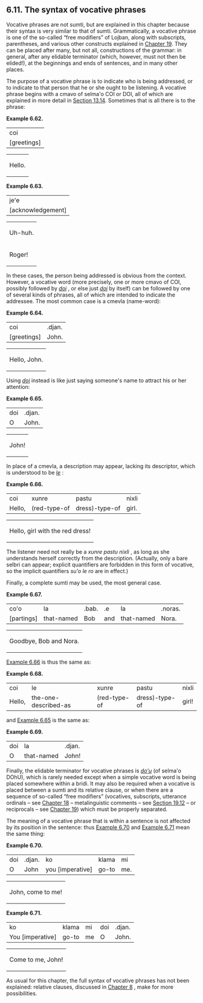 <a id="section-vocative-syntax"></a>6.11. <a id="c6s11"></a>The syntax of vocative phrases
------------------------------------------------------------------------------------------

<a id="id-1.7.13.2.1" class="indexterm"></a>Vocative phrases are not sumti, but are explained in this chapter because their syntax is very similar to that of sumti. Grammatically, a vocative phrase is one of the so-called “free modifiers” of Lojban, along with subscripts, parentheses, and various other constructs explained in [Chapter 19](../chapter-structure). They can be placed after many, but not all, constructions of the grammar: in general, after any elidable terminator (which, however, must not then be elided!), at the beginnings and ends of sentences, and in many other places.

<a id="id-1.7.13.3.1" class="indexterm"></a>The purpose of a vocative phrase is to indicate who is being addressed, or to indicate to that person that he or she ought to be listening. A vocative phrase begins with a cmavo of selma'o COI or DOI, all of which are explained in more detail in [Section 13.14](../section-vocative-scales). Sometimes that is all there is to the phrase:

<div class="interlinear-gloss-example example">
<a id="example-random-id-qLE3"></a>

**Example 6.62. <a id="c6e11d1"></a>** 

<table class="interlinear-gloss"><colgroup></colgroup><tbody><tr class="jbo"><td>coi</td></tr><tr class="gloss"><td>[greetings]</td></tr></tbody></table>

<table class="interlinear-gloss"><tbody><tr class="para"><td colspan="12321"><p class="natlang">Hello.</p></td></tr></tbody></table>

</div>  
<div class="interlinear-gloss-example example">
<a id="example-random-id-qLeB"></a>

**Example 6.63. <a id="c6e11d2"></a>** 

<table class="interlinear-gloss"><colgroup></colgroup><tbody><tr class="jbo"><td>je'e</td></tr><tr class="gloss"><td>[acknowledgement]</td></tr></tbody></table>

<table class="interlinear-gloss"><tbody><tr class="para"><td colspan="12321"><p class="natlang">Uh-huh.</p></td></tr><tr class="para"><td colspan="12321"><p class="natlang">Roger!</p></td></tr></tbody></table>

</div>  

<a id="id-1.7.13.6.1" class="indexterm"></a>In these cases, the person being addressed is obvious from the context. However, a vocative word (more precisely, one or more cmavo of COI, possibly followed by _<a id="id-1.7.13.6.2.1" class="indexterm"></a>[_doi_](../go01#valsi-doi)_ , or else just _<a id="id-1.7.13.6.3.1" class="indexterm"></a>[_doi_](../go01#valsi-doi)_ by itself) can be followed by one of several kinds of phrases, all of which are intended to indicate the addressee. The most common case is a cmevla (name-word):

<div class="interlinear-gloss-example example">
<a id="example-random-id-Bega"></a>

**Example 6.64. <a id="c6e11d3"></a><a id="id-1.7.13.7.1.2" class="indexterm"></a>** 

<table class="interlinear-gloss"><colgroup></colgroup><tbody><tr class="jbo"><td>coi</td><td>.djan.</td></tr><tr class="gloss"><td>[greetings]</td><td>John.</td></tr></tbody></table>

<table class="interlinear-gloss"><tbody><tr class="para"><td colspan="12321"><p class="natlang">Hello, John.</p></td></tr></tbody></table>

</div>  

Using _<a id="id-1.7.13.8.1.1" class="indexterm"></a>[_doi_](../go01#valsi-doi)_ instead is like just saying someone's name to attract his or her attention:

<div class="interlinear-gloss-example example">
<a id="example-random-id-ULHn"></a>

**Example 6.65. <a id="c6e11d5"></a>** 

<table class="interlinear-gloss"><colgroup></colgroup><tbody><tr class="jbo"><td>doi</td><td>.djan.</td></tr><tr class="gloss"><td>O</td><td>John.</td></tr></tbody></table>

<table class="interlinear-gloss"><tbody><tr class="para"><td colspan="12321"><p class="natlang">John!</p></td></tr></tbody></table>

</div>  

<a id="id-1.7.13.10.1" class="indexterm"></a><a id="id-1.7.13.10.2" class="indexterm"></a><a id="id-1.7.13.10.3" class="indexterm"></a>In place of a cmevla, a description may appear, lacking its descriptor, which is understood to be _<a id="id-1.7.13.10.4.1" class="indexterm"></a>[_le_](../go01#valsi-le)_ :

<div class="interlinear-gloss-example example">
<a id="example-random-id-V530"></a>

**Example 6.66. <a id="c6e11d6"></a>** 

<table class="interlinear-gloss"><colgroup></colgroup><tbody><tr class="jbo"><td>coi</td><td>xunre</td><td>pastu</td><td>nixli</td></tr><tr class="gloss"><td>Hello,</td><td>(red-type-of</td><td>dress)-type-of</td><td>girl.</td></tr></tbody></table>

<table class="interlinear-gloss"><tbody><tr class="para"><td colspan="12321"><p class="natlang">Hello, girl with the red dress!</p></td></tr></tbody></table>

</div>  

<a id="id-1.7.13.12.1" class="indexterm"></a><a id="id-1.7.13.12.2" class="indexterm"></a>The listener need not really be a _<a id="id-1.7.13.12.3.1" class="indexterm"></a>xunre pastu nixli_ , as long as she understands herself correctly from the description. (Actually, only a bare selbri can appear; explicit quantifiers are forbidden in this form of vocative, so the implicit quantifiers _<a id="id-1.7.13.12.4.1" class="indexterm"></a>su'o le ro_ are in effect.)

Finally, a complete sumti may be used, the most general case.

<div class="interlinear-gloss-example example">
<a id="example-random-id-tBTa"></a>

**Example 6.67. <a id="c6e11d7"></a>** 

<table class="interlinear-gloss"><colgroup></colgroup><tbody><tr class="jbo"><td>co'o</td><td>la</td><td>.bab.</td><td>.e</td><td>la</td><td>.noras.</td></tr><tr class="gloss"><td>[partings]</td><td>that-named</td><td>Bob</td><td>and</td><td>that-named</td><td>Nora.</td></tr></tbody></table>

<table class="interlinear-gloss"><tbody><tr class="para"><td colspan="12321"><p class="natlang">Goodbye, Bob and Nora.</p></td></tr></tbody></table>

</div>  

<a id="id-1.7.13.15.1" class="indexterm"></a>[Example 6.66](../section-vocative-syntax#example-random-id-V530) is thus the same as:

<div class="interlinear-gloss-example example">
<a id="example-random-id-3Qac"></a>

**Example 6.68. <a id="c6e11d8"></a>** 

<table class="interlinear-gloss"><colgroup></colgroup><tbody><tr class="jbo"><td>coi</td><td>le</td><td>xunre</td><td>pastu</td><td>nixli</td></tr><tr class="gloss"><td>Hello,</td><td>the-one-described-as</td><td>(red-type-of</td><td>dress)-type-of</td><td>girl!</td></tr></tbody></table>

</div>  

and [Example 6.65](../section-vocative-syntax#example-random-id-ULHn) is the same as:

<div class="interlinear-gloss-example example">
<a id="example-random-id-bx2C"></a>

**Example 6.69. <a id="c6e11d9"></a>** 

<table class="interlinear-gloss"><colgroup></colgroup><tbody><tr class="jbo"><td>doi</td><td>la</td><td>.djan.</td></tr><tr class="gloss"><td>O</td><td>that-named</td><td>John!</td></tr></tbody></table>

</div>  

<a id="id-1.7.13.19.1" class="indexterm"></a><a id="id-1.7.13.19.2" class="indexterm"></a>Finally, the elidable terminator for vocative phrases is _<a id="id-1.7.13.19.3.1" class="indexterm"></a>[_do'u_](../go01#valsi-dohu)_ (of selma'o DOhU), which is rarely needed except when a simple vocative word is being placed somewhere within a bridi. It may also be required when a vocative is placed between a sumti and its relative clause, or when there are a sequence of so-called “free modifiers” (vocatives, subscripts, utterance ordinals – see [Chapter 18](../chapter-mekso) – metalinguistic comments – see [Section 19.12](../section-parentheses) – or reciprocals – see [Chapter 19](../chapter-structure)) which must be properly separated.

<a id="id-1.7.13.20.1" class="indexterm"></a>The meaning of a vocative phrase that is within a sentence is not affected by its position in the sentence: thus [Example 6.70](../section-vocative-syntax#example-random-id-qLFi) and [Example 6.71](../section-vocative-syntax#example-random-id-qLGC) mean the same thing:

<div class="interlinear-gloss-example example">
<a id="example-random-id-qLFi"></a>

**Example 6.70. <a id="c6e11d10"></a>** 

<table class="interlinear-gloss"><colgroup></colgroup><tbody><tr class="jbo"><td>doi</td><td>.djan.</td><td>ko</td><td>klama</td><td>mi</td></tr><tr class="gloss"><td>O</td><td>John</td><td>you&nbsp;[imperative]</td><td>go-to</td><td>me.</td></tr></tbody></table>

<table class="interlinear-gloss"><tbody><tr class="para"><td colspan="12321"><p class="natlang">John, come to me!</p></td></tr></tbody></table>

</div>  
<div class="interlinear-gloss-example example">
<a id="example-random-id-qLGC"></a>

**Example 6.71. <a id="c6e11d11"></a>** 

<table class="interlinear-gloss"><colgroup></colgroup><tbody><tr class="jbo"><td>ko</td><td>klama</td><td>mi</td><td>doi</td><td>.djan.</td></tr><tr class="gloss"><td>You&nbsp;[imperative]</td><td>go-to</td><td>me</td><td>O</td><td>John.</td></tr></tbody></table>

<table class="interlinear-gloss"><tbody><tr class="para"><td colspan="12321"><p class="natlang">Come to me, John!</p></td></tr></tbody></table>

</div>  

As usual for this chapter, the full syntax of vocative phrases has not been explained: relative clauses, discussed in [Chapter 8](../chapter-relative-clauses) , make for more possibilities.